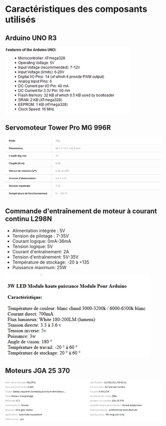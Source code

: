 # Caractéristiques des composants utilisés 

## Arduino UNO R3

![alt text](https://raw.githubusercontent.com/MicheleBona/PEIP2_Arduino_ExploBot/master/documents/images/Arduino%20UNO%20R3%20specs.PNG)

## Servomoteur Tower Pro MG 996R

![alt text](https://raw.githubusercontent.com/MicheleBona/PEIP2_Arduino_ExploBot/master/documents/images/Tower%20Pro%20MG%20996%20r.PNG)

## Commande d'entraînement de moteur à courant continu L298N 

* Alimentation intégrée : 5V
* Tension de pilotage : 7-35V
* Courant logique: 0mA-36mA 
* Tension logique: 5V 
* Courant d'entraînement: 2A 
* Tension d'entraînement: 5V-35V 
* Température de stockage: -20 à +135 
* Puissance maximum: 25W 

![alt text](https://raw.githubusercontent.com/MicheleBona/PEIP2_Arduino_ExploBot/master/documents/images/LED%20HP%203W.PNG)

## Moteurs JGA 25 370

![alt text](https://raw.githubusercontent.com/MicheleBona/PEIP2_Arduino_ExploBot/master/documents/images/moteur%20jga%2025%20370.PNG)

